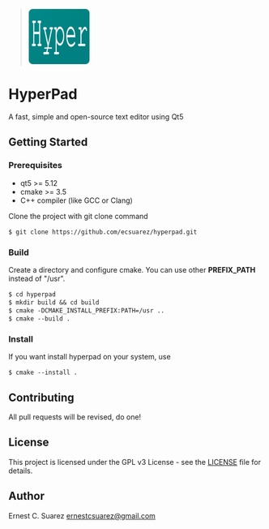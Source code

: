 > ![Icon](data/icons/hyper_ico.png)

# HyperPad
A fast, simple and open-source text editor using Qt5

## Getting Started
### Prerequisites
* qt5 >= 5.12
* cmake >= 3.5
* C++ compiler (like GCC or Clang)

Clone the project with git clone command

```
$ git clone https://github.com/ecsuarez/hyperpad.git
```

### Build
Create a directory and configure cmake.
You can use other **PREFIX_PATH** instead of "/usr".

```
$ cd hyperpad
$ mkdir build && cd build
$ cmake -DCMAKE_INSTALL_PREFIX:PATH=/usr ..
$ cmake --build .
```

### Install
If you want install hyperpad on your system, use

```
$ cmake --install .
```

## Contributing
All pull requests will be revised, do one!

## License
This project is licensed under the GPL v3 License - see the [LICENSE](LICENSE)
file for details.

## Author
Ernest C. Suarez <ernestcsuarez@gmail.com>
